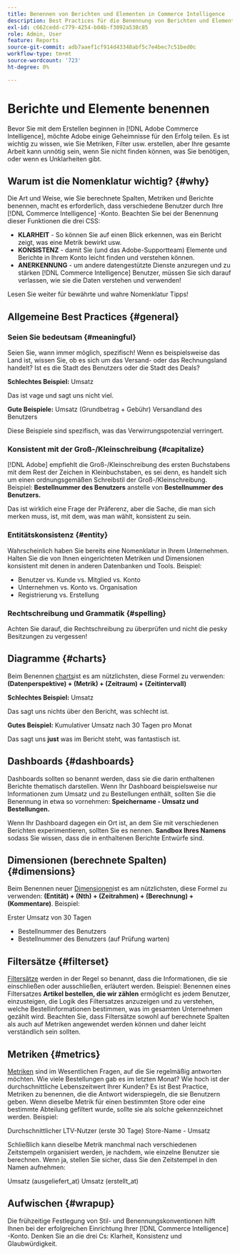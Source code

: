 ```yaml
---
title: Benennen von Berichten und Elementen in Commerce Intelligence
description: Best Practices für die Benennung von Berichten und Elementen in [!DNL Commerce Intelligence].
exl-id: c662cedd-c779-4254-b04b-f3092a538c85
role: Admin, User
feature: Reports
source-git-commit: adb7aaef1cf914d43348abf5c7e4bec7c51bed0c
workflow-type: tm+mt
source-wordcount: '723'
ht-degree: 0%

---
```


# Berichte und Elemente benennen

Bevor Sie mit dem Erstellen beginnen in [!DNL Adobe Commerce Intelligence], möchte Adobe einige Geheimnisse für den Erfolg teilen. Es ist wichtig zu wissen, wie Sie Metriken, Filter usw. erstellen, aber Ihre gesamte Arbeit kann unnötig sein, wenn Sie nicht finden können, was Sie benötigen, oder wenn es Unklarheiten gibt.

## Warum ist die Nomenklatur wichtig? {#why}

Die Art und Weise, wie Sie berechnete Spalten, Metriken und Berichte benennen, macht es erforderlich, dass verschiedene Benutzer durch Ihre [!DNL Commerce Intelligence] -Konto. Beachten Sie bei der Benennung dieser Funktionen die drei CSS:

* **KLARHEIT** - So können Sie auf einen Blick erkennen, was ein Bericht zeigt, was eine Metrik bewirkt usw.
* **KONSISTENZ** - damit Sie (und das Adobe-Supportteam) Elemente und Berichte in Ihrem Konto leicht finden und verstehen können.
* **ANERKENNUNG** - um andere datengestützte Dienste anzuregen und zu stärken [!DNL Commerce Intelligence] Benutzer, müssen Sie sich darauf verlassen, wie sie die Daten verstehen und verwenden!

Lesen Sie weiter für bewährte und wahre Nomenklatur Tipps!

## Allgemeine Best Practices {#general}

### Seien Sie bedeutsam {#meaningful}

Seien Sie, wann immer möglich, spezifisch! Wenn es beispielsweise das Land ist, wissen Sie, ob es sich um das Versand- oder das Rechnungsland handelt? Ist es die Stadt des Benutzers oder die Stadt des Deals?

**Schlechtes Beispiel:**
Umsatz

Das ist vage und sagt uns nicht viel.

**Gute Beispiele:**
Umsatz (Grundbetrag + Gebühr) Versandland des Benutzers

Diese Beispiele sind spezifisch, was das Verwirrungspotenzial verringert.

### Konsistent mit der Groß-/Kleinschreibung {#capitalize}

[!DNL Adobe] empfiehlt die Groß-/Kleinschreibung des ersten Buchstabens mit dem Rest der Zeichen in Kleinbuchstaben, es sei denn, es handelt sich um einen ordnungsgemäßen Schreibstil der Groß-/Kleinschreibung. Beispiel: **Bestellnummer des Benutzers** anstelle von **Bestellnummer des Benutzers.**

Das ist wirklich eine Frage der Präferenz, aber die Sache, die man sich merken muss, ist, mit dem, was man wählt, konsistent zu sein.

### Entitätskonsistenz {#entity}

Wahrscheinlich haben Sie bereits eine Nomenklatur in Ihrem Unternehmen. Halten Sie die von Ihnen eingerichteten Metriken und Dimensionen konsistent mit denen in anderen Datenbanken und Tools. Beispiel:

* Benutzer vs. Kunde vs. Mitglied vs. Konto
* Unternehmen vs. Konto vs. Organisation
* Registrierung vs. Erstellung

### Rechtschreibung und Grammatik {#spelling}

Achten Sie darauf, die Rechtschreibung zu überprüfen und nicht die pesky Besitzungen zu vergessen!

## Diagramme {#charts}

Beim Benennen [charts](../tutorials/using-visual-report-builder.md)ist es am nützlichsten, diese Formel zu verwenden: **(Datenperspektive) + (Metrik) + (Zeitraum) + (Zeitintervall)**

**Schlechtes Beispiel:**
Umsatz

Das sagt uns nichts über den Bericht, was schlecht ist.

**Gutes Beispiel:**
Kumulativer Umsatz nach 30 Tagen pro Monat

Das sagt uns **just** was im Bericht steht, was fantastisch ist.

## Dashboards {#dashboards}

Dashboards sollten so benannt werden, dass sie die darin enthaltenen Berichte thematisch darstellen. Wenn Ihr Dashboard beispielsweise nur Informationen zum Umsatz und zu Bestellungen enthält, sollten Sie die Benennung in etwa so vornehmen: **Speichername - Umsatz und Bestellungen.**

Wenn Ihr Dashboard dagegen ein Ort ist, an dem Sie mit verschiedenen Berichten experimentieren, sollten Sie es nennen. **Sandbox Ihres Namens** sodass Sie wissen, dass die in enthaltenen Berichte Entwürfe sind.

## Dimensionen (berechnete Spalten) {#dimensions}

Beim Benennen neuer [Dimensionen](../data-analyst/data-warehouse-mgr/creating-calculated-columns.md)ist es am nützlichsten, diese Formel zu verwenden: **(Entität) + (Nth) + (Zeitrahmen) + (Berechnung) + (Kommentare)**. Beispiel:

Erster Umsatz von 30 Tagen
* Bestellnummer des Benutzers
* Bestellnummer des Benutzers (auf Prüfung warten)

## Filtersätze {#filterset}

[Filtersätze](../data-user/reports/ess-manage-data-filters.md) werden in der Regel so benannt, dass die Informationen, die sie einschließen oder ausschließen, erläutert werden. Beispiel: Benennen eines Filtersatzes **Artikel bestellen, die wir zählen** ermöglicht es jedem Benutzer, einzusteigen, die Logik des Filtersatzes anzuzeigen und zu verstehen, welche Bestellinformationen bestimmen, was im gesamten Unternehmen gezählt wird. Beachten Sie, dass Filtersätze sowohl auf berechnete Spalten als auch auf Metriken angewendet werden können und daher leicht verständlich sein sollten.

## Metriken {#metrics}

[Metriken](../data-user/reports/ess-manage-data-metrics.md) sind im Wesentlichen Fragen, auf die Sie regelmäßig antworten möchten. Wie viele Bestellungen gab es im letzten Monat? Wie hoch ist der durchschnittliche Lebenszeitwert Ihrer Kunden? Es ist Best Practice, Metriken zu benennen, die die Antwort widerspiegeln, die sie Benutzern geben. Wenn dieselbe Metrik für einen bestimmten Store oder eine bestimmte Abteilung gefiltert wurde, sollte sie als solche gekennzeichnet werden. Beispiel:

Durchschnittlicher LTV-Nutzer (erste 30 Tage) Store-Name - Umsatz

Schließlich kann dieselbe Metrik manchmal nach verschiedenen Zeitstempeln organisiert werden, je nachdem, wie einzelne Benutzer sie berechnen. Wenn ja, stellen Sie sicher, dass Sie den Zeitstempel in den Namen aufnehmen:

Umsatz (ausgeliefert\_at) Umsatz (erstellt\_at)

## Aufwischen {#wrapup}

Die frühzeitige Festlegung von Stil- und Benennungskonventionen hilft Ihnen bei der erfolgreichen Einrichtung Ihrer [!DNL Commerce Intelligence] -Konto. Denken Sie an die drei Cs: Klarheit, Konsistenz und Glaubwürdigkeit.
